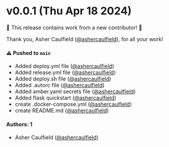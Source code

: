 # v0.0.1 (Thu Apr 18 2024)

:tada: This release contains work from a new contributor! :tada:

Thank you, Asher Caulfield ([@ashercaulfield](https://github.com/ashercaulfield)), for all your work!

#### ⚠️ Pushed to `main`

- Added deploy.yml file ([@ashercaulfield](https://github.com/ashercaulfield))
- Added release.yml file ([@ashercaulfield](https://github.com/ashercaulfield))
- Added deploy.sh file ([@ashercaulfield](https://github.com/ashercaulfield))
- Added .autorc file ([@ashercaulfield](https://github.com/ashercaulfield))
- Added amber.yaml secrets file ([@ashercaulfield](https://github.com/ashercaulfield))
- Added flask quickstart ([@ashercaulfield](https://github.com/ashercaulfield))
- create .docker-compose.yml ([@ashercaulfield](https://github.com/ashercaulfield))
- create README.md ([@ashercaulfield](https://github.com/ashercaulfield))

#### Authors: 1

- Asher Caulfield ([@ashercaulfield](https://github.com/ashercaulfield))
